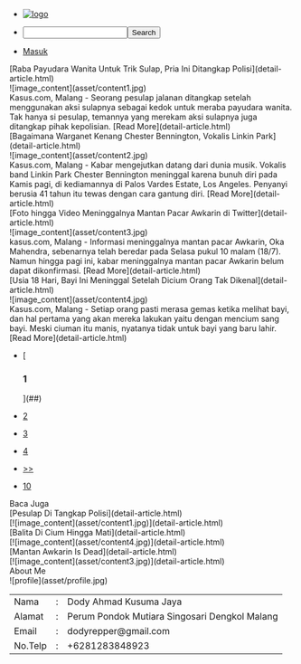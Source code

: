 <div class="navbar">

*   [![logo](asset/logo.png)](list-article.html)
*   <input name="search" type="input"><input value="Search" type="submit">

*   [Masuk](login.html)

</div>

<div class="wrapper">

<div class="content">

<div class="post">

<div class="judul">[Raba Payudara Wanita Untuk Trik Sulap, Pria Ini Ditangkap Polisi](detail-article.html)</div>

<div class="image_content">![image_content](asset/content1.jpg)</div>

<div class="isi_content">Kasus.com, Malang - Seorang pesulap jalanan ditangkap setelah menggunakan aksi sulapnya sebagai kedok untuk meraba payudara wanita. Tak hanya si pesulap, temannya yang merekam aksi sulapnya juga ditangkap pihak kepolisian.  
[Read More](detail-article.html)</div>

</div>

<div class="post_left">

<div class="judul">[Bagaimana Warganet Kenang Chester Bennington, Vokalis Linkin Park](detail-article.html)</div>

<div class="image_content">![image_content](asset/content2.jpg)</div>

<div class="isi_content">Kasus.com, Malang - Kabar mengejutkan datang dari dunia musik. Vokalis band Linkin Park Chester Bennington meninggal karena bunuh diri pada Kamis pagi, di kediamannya di Palos Vardes Estate, Los Angeles. Penyanyi berusia 41 tahun itu tewas dengan cara gantung diri.  
[Read More](detail-article.html)</div>

</div>

<div class="post_right">

<div class="judul">[Foto hingga Video Meninggalnya Mantan Pacar Awkarin di Twitter](detail-article.html)</div>

<div class="image_content">![image_content](asset/content3.jpg)</div>

<div class="isi_content">kasus.com, Malang - Informasi meninggalnya mantan pacar Awkarin, Oka Mahendra, sebenarnya telah beredar pada Selasa pukul 10 malam (18/7). Namun hingga pagi ini, kabar meninggalnya mantan pacar Awkarin belum dapat dikonfirmasi.  
[Read More](detail-article.html)</div>

</div>

<div class="post_bottom">

<div class="judul">[Usia 18 Hari, Bayi Ini Meninggal Setelah Dicium Orang Tak Dikenal](detail-article.html)</div>

<div class="image_content">![image_content](asset/content4.jpg)</div>

<div class="isi_content">Kasus.com, Malang - Setiap orang pasti merasa gemas ketika melihat bayi, dan hal pertama yang akan mereka lakukan yaitu dengan mencium sang bayi. Meski ciuman itu manis, nyatanya tidak untuk bayi yang baru lahir.  
[Read More](detail-article.html)</div>

</div>

<div class="foot" style="width: 100%">

*   [

    ### 1

    ](##)
*   [2](##)
*   [3](##)
*   [4](##)
*   [>>](##)
*   [10](##)

</div>

</div>

<div class="sidebar">

<div class="isi_sidebar">

<div class="judul_sidebar">Baca Juga</div>

<div class="judul_content_sidebar">[Pesulap Di Tangkap Polisi](detail-article.html)</div>

<div class="content_sidebar">[![image_content](asset/content1.jpg)](detail-article.html) 

<div class="judul_content_sidebar">[Balita Di Cium Hingga Mati](detail-article.html)</div>

<div class="content_sidebar">[![image_content](asset/content4.jpg)](detail-article.html) 

<div class="judul_content_sidebar">[Mantan Awkarin Is Dead](detail-article.html)</div>

<div class="content_sidebar">[![image_content](asset/content3.jpg)](detail-article.html) </div>

</div>

<div class="isi_sidebar">

<div class="judul_sidebar">About Me</div>

<div class="img_profile">![profile](asset/profile.jpg)</div>

<div class="content_profile">

<table>

<tbody>

<tr>

<td>Nama</td>

<td>:</td>

<td>Dody Ahmad Kusuma Jaya</td>

</tr>

<tr>

<td>Alamat</td>

<td>:</td>

<td>Perum Pondok Mutiara Singosari Dengkol Malang</td>

</tr>

<tr>

<td>Email</td>

<td>:</td>

<td>dodyrepper@gmail.com</td>

</tr>

<tr>

<td>No.Telp</td>

<td>:</td>

<td>+6281283848923</td>

</tr>

</tbody>

</table>

</div>

</div>

</div>

</div>

</div>

</div>
